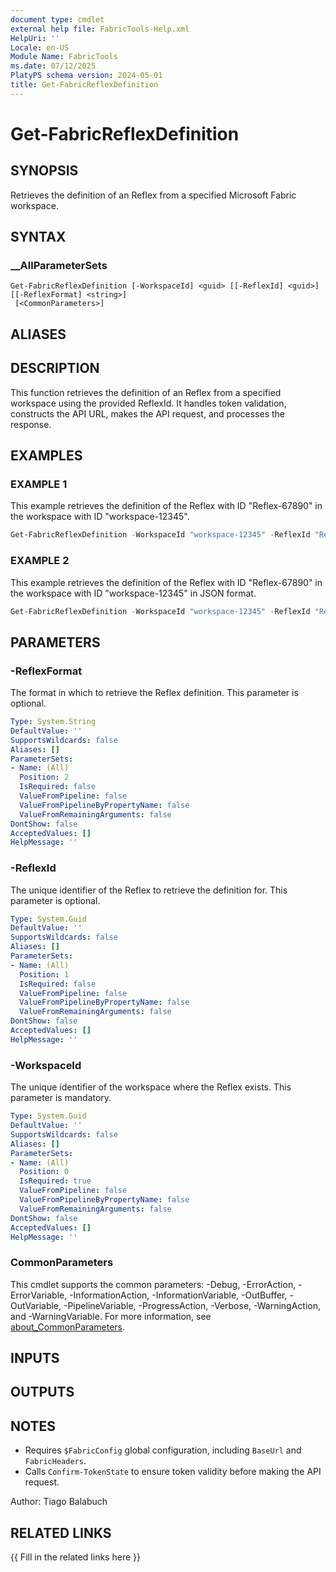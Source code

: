 ```yaml
---
document type: cmdlet
external help file: FabricTools-Help.xml
HelpUri: ''
Locale: en-US
Module Name: FabricTools
ms.date: 07/12/2025
PlatyPS schema version: 2024-05-01
title: Get-FabricReflexDefinition
---
```


# Get-FabricReflexDefinition

## SYNOPSIS

Retrieves the definition of an Reflex from a specified Microsoft Fabric workspace.

## SYNTAX

### __AllParameterSets

```
Get-FabricReflexDefinition [-WorkspaceId] <guid> [[-ReflexId] <guid>] [[-ReflexFormat] <string>]
 [<CommonParameters>]
```

## ALIASES

## DESCRIPTION

This function retrieves the definition of an Reflex from a specified workspace using the provided ReflexId.
It handles token validation, constructs the API URL, makes the API request, and processes the response.

## EXAMPLES

### EXAMPLE 1

This example retrieves the definition of the Reflex with ID "Reflex-67890" in the workspace with ID "workspace-12345".

```powershell
Get-FabricReflexDefinition -WorkspaceId "workspace-12345" -ReflexId "Reflex-67890"
```

### EXAMPLE 2

This example retrieves the definition of the Reflex with ID "Reflex-67890" in the workspace with ID "workspace-12345" in JSON format.

```powershell
Get-FabricReflexDefinition -WorkspaceId "workspace-12345" -ReflexId "Reflex-67890" -ReflexFormat "json"
```

## PARAMETERS

### -ReflexFormat

The format in which to retrieve the Reflex definition.
This parameter is optional.

```yaml
Type: System.String
DefaultValue: ''
SupportsWildcards: false
Aliases: []
ParameterSets:
- Name: (All)
  Position: 2
  IsRequired: false
  ValueFromPipeline: false
  ValueFromPipelineByPropertyName: false
  ValueFromRemainingArguments: false
DontShow: false
AcceptedValues: []
HelpMessage: ''
```

### -ReflexId

The unique identifier of the Reflex to retrieve the definition for.
This parameter is optional.

```yaml
Type: System.Guid
DefaultValue: ''
SupportsWildcards: false
Aliases: []
ParameterSets:
- Name: (All)
  Position: 1
  IsRequired: false
  ValueFromPipeline: false
  ValueFromPipelineByPropertyName: false
  ValueFromRemainingArguments: false
DontShow: false
AcceptedValues: []
HelpMessage: ''
```

### -WorkspaceId

The unique identifier of the workspace where the Reflex exists.
This parameter is mandatory.

```yaml
Type: System.Guid
DefaultValue: ''
SupportsWildcards: false
Aliases: []
ParameterSets:
- Name: (All)
  Position: 0
  IsRequired: true
  ValueFromPipeline: false
  ValueFromPipelineByPropertyName: false
  ValueFromRemainingArguments: false
DontShow: false
AcceptedValues: []
HelpMessage: ''
```

### CommonParameters

This cmdlet supports the common parameters: -Debug, -ErrorAction, -ErrorVariable,
-InformationAction, -InformationVariable, -OutBuffer, -OutVariable, -PipelineVariable,
-ProgressAction, -Verbose, -WarningAction, and -WarningVariable. For more information, see
[about_CommonParameters](https://go.microsoft.com/fwlink/?LinkID=113216).

## INPUTS

## OUTPUTS

## NOTES

- Requires `$FabricConfig` global configuration, including `BaseUrl` and `FabricHeaders`.
- Calls `Confirm-TokenState` to ensure token validity before making the API request.

Author: Tiago Balabuch

## RELATED LINKS

{{ Fill in the related links here }}

